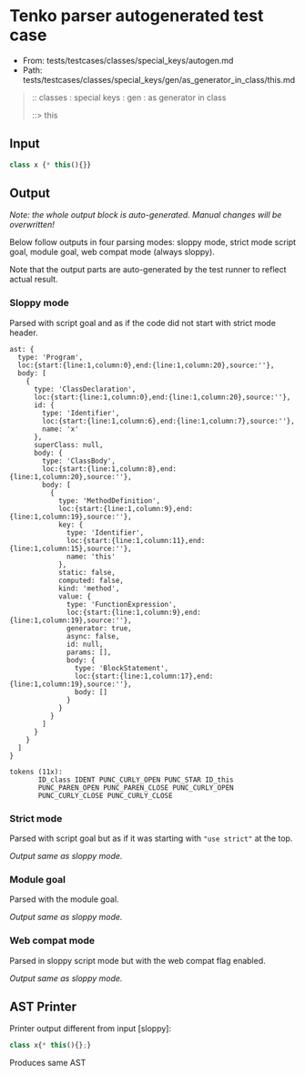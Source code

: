 # Tenko parser autogenerated test case

- From: tests/testcases/classes/special_keys/autogen.md
- Path: tests/testcases/classes/special_keys/gen/as_generator_in_class/this.md

> :: classes : special keys : gen : as generator in class
>
> ::> this

## Input


`````js
class x {* this(){}}
`````

## Output

_Note: the whole output block is auto-generated. Manual changes will be overwritten!_

Below follow outputs in four parsing modes: sloppy mode, strict mode script goal, module goal, web compat mode (always sloppy).

Note that the output parts are auto-generated by the test runner to reflect actual result.

### Sloppy mode

Parsed with script goal and as if the code did not start with strict mode header.

`````
ast: {
  type: 'Program',
  loc:{start:{line:1,column:0},end:{line:1,column:20},source:''},
  body: [
    {
      type: 'ClassDeclaration',
      loc:{start:{line:1,column:0},end:{line:1,column:20},source:''},
      id: {
        type: 'Identifier',
        loc:{start:{line:1,column:6},end:{line:1,column:7},source:''},
        name: 'x'
      },
      superClass: null,
      body: {
        type: 'ClassBody',
        loc:{start:{line:1,column:8},end:{line:1,column:20},source:''},
        body: [
          {
            type: 'MethodDefinition',
            loc:{start:{line:1,column:9},end:{line:1,column:19},source:''},
            key: {
              type: 'Identifier',
              loc:{start:{line:1,column:11},end:{line:1,column:15},source:''},
              name: 'this'
            },
            static: false,
            computed: false,
            kind: 'method',
            value: {
              type: 'FunctionExpression',
              loc:{start:{line:1,column:9},end:{line:1,column:19},source:''},
              generator: true,
              async: false,
              id: null,
              params: [],
              body: {
                type: 'BlockStatement',
                loc:{start:{line:1,column:17},end:{line:1,column:19},source:''},
                body: []
              }
            }
          }
        ]
      }
    }
  ]
}

tokens (11x):
       ID_class IDENT PUNC_CURLY_OPEN PUNC_STAR ID_this
       PUNC_PAREN_OPEN PUNC_PAREN_CLOSE PUNC_CURLY_OPEN
       PUNC_CURLY_CLOSE PUNC_CURLY_CLOSE
`````

### Strict mode

Parsed with script goal but as if it was starting with `"use strict"` at the top.

_Output same as sloppy mode._

### Module goal

Parsed with the module goal.

_Output same as sloppy mode._

### Web compat mode

Parsed in sloppy script mode but with the web compat flag enabled.

_Output same as sloppy mode._

## AST Printer

Printer output different from input [sloppy]:

````js
class x{* this(){};}
````

Produces same AST
